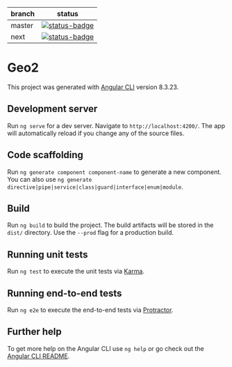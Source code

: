| branch | status                                                                                                                                              |
| ------ | --------------------------------------------------------------------------------------------------------------------------------------------------- |
| master | [![status-badge](https://ci.microtec.fr/api/badges/Microtec/geo2-frontend/status.svg?branch=master)](https://ci.microtec.fr/Microtec/geo2-frontend) |
| next   | [![status-badge](https://ci.microtec.fr/api/badges/Microtec/geo2-frontend/status.svg?branch=next)](https://ci.microtec.fr/Microtec/geo2-frontend)   |

# Geo2

This project was generated with [Angular CLI](https://github.com/angular/angular-cli) version 8.3.23.

## Development server

Run `ng serve` for a dev server. Navigate to `http://localhost:4200/`. The app will automatically reload if you change any of the source files.

## Code scaffolding

Run `ng generate component component-name` to generate a new component. You can also use `ng generate directive|pipe|service|class|guard|interface|enum|module`.

## Build

Run `ng build` to build the project. The build artifacts will be stored in the `dist/` directory. Use the `--prod` flag for a production build.

## Running unit tests

Run `ng test` to execute the unit tests via [Karma](https://karma-runner.github.io).

## Running end-to-end tests

Run `ng e2e` to execute the end-to-end tests via [Protractor](http://www.protractortest.org/).

## Further help

To get more help on the Angular CLI use `ng help` or go check out the [Angular CLI README](https://github.com/angular/angular-cli/blob/master/README.md).
